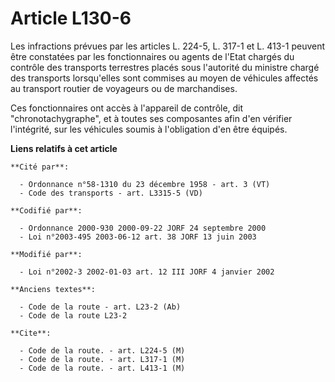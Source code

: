 # Article L130-6

Les infractions prévues par les articles L. 224-5, L. 317-1 et L. 413-1 peuvent être constatées par les fonctionnaires ou
agents de l'Etat chargés du contrôle des transports terrestres placés sous l'autorité du ministre chargé des transports
lorsqu'elles sont commises au moyen de véhicules affectés au transport routier de voyageurs ou de marchandises.

Ces fonctionnaires ont accès à l'appareil de contrôle, dit "chronotachygraphe", et à toutes ses composantes afin d'en
vérifier l'intégrité, sur les véhicules soumis à l'obligation d'en être équipés.

**Liens relatifs à cet article**

	**Cité par**:

	  - Ordonnance n°58-1310 du 23 décembre 1958 - art. 3 (VT)
	  - Code des transports - art. L3315-5 (VD)

	**Codifié par**:

	  - Ordonnance 2000-930 2000-09-22 JORF 24 septembre 2000
	  - Loi n°2003-495 2003-06-12 art. 38 JORF 13 juin 2003

	**Modifié par**:

	  - Loi n°2002-3 2002-01-03 art. 12 III JORF 4 janvier 2002

	**Anciens textes**:

	  - Code de la route - art. L23-2 (Ab)
	  - Code de la route L23-2

	**Cite**:

	  - Code de la route. - art. L224-5 (M)
	  - Code de la route. - art. L317-1 (M)
	  - Code de la route. - art. L413-1 (M)
